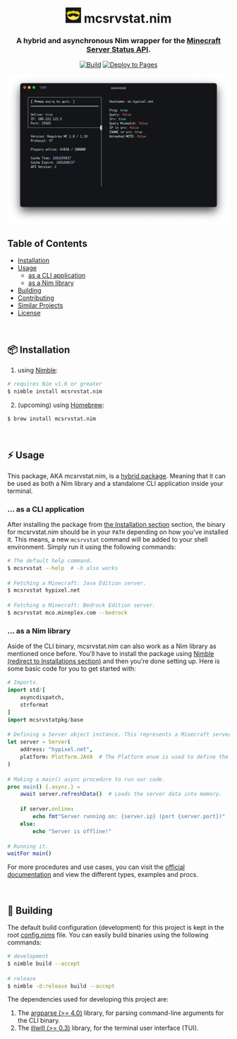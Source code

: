 <div align="center">

# <img src="https://raw.githubusercontent.com/github/explore/80688e429a7d4ef2fca1e82350fe8e3517d3494d/topics/nim/nim.png" height="35px"/> mcsrvstat.nim <br>

### A hybrid and asynchronous Nim wrapper for the [Minecraft Server Status API](https://mcsrvstat.us/).

[![Build](https://github.com/hitblast/mcsrvstat.nim/actions/workflows/builds.yml/badge.svg)](https://github.com/hitblast/mcsrvstat.nim/actions/workflows/builds.yml)
[![Deploy to Pages](https://github.com/hitblast/mcsrvstat.nim/actions/workflows/pages.yml/badge.svg)](https://github.com/hitblast/mcsrvstat.nim/actions/workflows/pages.yml)

<img src="https://github.com/hitblast/mcsrvstat.nim/blob/main/static/demo.png" alt="Demo Terminal Image">

</div>

## Table of Contents

- [Installation](#📦-installation)
- [Usage](#⚡-usage)
    - [as a CLI application](#as-a-cli-application)
    - [as a Nim library](#as-a-nim-library)
- [Building](#🔨-building)
- [Contributing]()
- [Similar Projects]()
- [License]()

<br>

## 📦 Installation

1. using [Nimble](https://github.com/nim-lang/nimble):

```bash
# requires Nim v1.6 or greater
$ nimble install mcsrvstat.nim
```

2. (upcoming) using [Homebrew](https://brew.sh):

```bash
$ brew install mcsrvstat.nim
```

<br>

## ⚡ Usage

This package, AKA mcsrvstat.nim, is a [hybrid package](https://github.com/nim-lang/nimble#hybrids). Meaning that it can be used as both a Nim library and a standalone CLI application inside your terminal. <br>

### ... as a CLI application

After installing the package from [the Installation section](#installation) section, the binary for mcsrvstat.nim should be in your `PATH` depending on how you've installed it. This means, a new `mcsrvstat` command will be added to your shell environment. Simply run it using the following commands:

```bash
# The default help command.
$ mcsrvstat --help  # -h also works

# Fetching a Minecraft: Java Edition server.
$ mcsrvstat hypixel.net

# Fetching a Minecraft: Bedrock Edition server.
$ mcsrvstat mco.mineplex.com --bedrock
```

### ... as a Nim library

Aside of the CLI binary, mcsrvstat.nim can also work as a Nim library as mentioned once before. You'll have to install the package using [Nimble (redirect to Installations section)](#📦-installation) and then you're done setting up. Here is some basic code for you to get started with:

```nim
# Imports.
import std/[
    asyncdispatch,
    strformat
]
import mcsrvstatpkg/base

# Defining a Server object instance. This represents a Minecraft server.
let server = Server(
    address: "hypixel.net",
    platform: Platform.JAVA  # The Platform enum is used to define the edition of the server.
)

# Making a main() async procedure to run our code.
proc main() {.async.} =
    await server.refreshData()  # Loads the server data into memory.

    if server.online:
        echo fmt"Server running on: {server.ip} (port {server.port})"
    else:
        echo "Server is offline!"

# Running it.
waitFor main()
```

For more procedures and use cases, you can visit the [official documentation](https://hitblast.github.io/mcsrvstat.nim) and view the different types, examples and procs.

<br>

## 🔨 Building

The default build configuration (development) for this project is kept in the root [config.nims](https://github.com/hitblast/mcsrvstat.nim/blob/main/config.nims) file. You can easily build binaries using the following commands:

```bash
# development
$ nimble build --accept

# release
$ nimble -d:release build --accept
```

The dependencies used for developing this project are:

1. The [argparse (>= 4.0)](https://nimble.directory/pkg/argparse) library, for parsing command-line arguments for the CLI binary.
2. The [illwill (>= 0.3)](https://nimble.directory/pkg/illwill) library, for the terminal user interface (TUI).

<br>